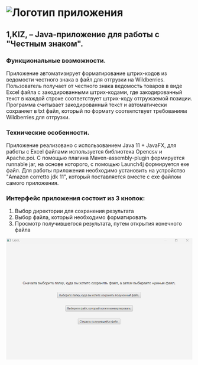 # **![Логотип приложения](src/main/resources/1kiz26032023.ico)**  

## 1,KIZ, – Java-приложение для работы с "Честным знаком". 

### **Функциональные возможности.**
Приложение автоматизирует форматирование штрих-кодов из ведомости честного знака в файл для отгрузки на Wildberries. 
Пользователь получает от честного знака ведомость товаров в виде Excel файла с закодированными штрих-кодами, где 
закодированный текст в каждой строке соответствует штрих-коду отгружаемой позиции. Программа считывает закодированный 
текст и автоматически сохраняет в txt файл, который по формату соответствует требованиям Wildberries для отгрузки.

### **Технические особенности.**
Приложение реализовано с использованием Java 11 + JavaFX, для работы с Excel файлами используется библиотека Opencsv и 
Apache.poi. С помощью плагина Maven-assembly-plugin формируется runnable jar, на основе которого, с помощью Launch4j 
формируется exe файл. Для работы приложения необходимо установить на устройство "Amazon corretto jdk 11", который 
поставляется вместе с exe файлом самого приложения.


### **Интерфейс приложения состоит из 3 кнопок:**
1) Выбор директории для сохранения результата
2) Выбор файла, который необходимо форматировать
3) Просмотр получившегося результата, путем открытия конечного файла

![Логотип приложения](src/main/resources/mainPage.png)
